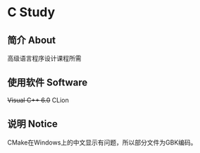 # C Study

## 简介 About

高级语言程序设计课程所需

## 使用软件 Software

~~Visual C++ 6.0~~ CLion

## 说明 Notice

CMake在Windows上的中文显示有问题，所以部分文件为GBK编码。
